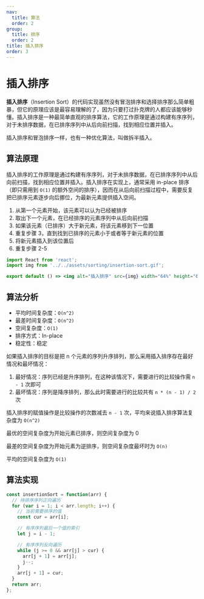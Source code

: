 ```yaml
---
nav:
  title: 算法
  order: 2
group:
  title: 排序
  order: 2
title: 插入排序
order: 3
---
```


# 插入排序

**插入排序**（Insertion Sort）的代码实现虽然没有冒泡排序和选择排序那么简单粗暴，但它的原理应该是最容易理解的了，因为只要打过扑克牌的人都应该能够秒懂。插入排序是一种最简单直观的排序算法，它的工作原理是通过构建有序序列，对于未排序数据，在已排序序列中从后向前扫描，找到相应位置并插入。

插入排序和冒泡排序一样，也有一种优化算法，叫做拆半插入。

## 算法原理

插入排序的工作原理是通过构建有序序列，对于未排序数据，在已排序序列中从后向前扫描，找到相应位置并插入。插入排序在实现上，通常采用 in-place 排序（即只需用到 `O(1)` 的额外空间的排序），因而在从后向前扫描过程中，需要反复把已排序元素逐步向后挪位，为最新元素提供插入空间。

1. 从第一个元素开始，该元素可以认为已经被排序
2. 取出下一个元素，在已经排序的元素序列中从后向前扫描
3. 如果该元素（已排序）大于新元素，将该元素移到下一位置
4. 重复步骤 3，直到找到已排序的元素小于或者等于新元素的位置
5. 将新元素插入到该位置后
6. 重复步骤 2-5

```jsx | inline
import React from 'react';
import img from '../../assets/sorting/insertion-sort.gif';

export default () => <img alt="插入排序" src={img} width="64%" height="64%" />;
```

## 算法分析

- 平均时间复杂度：`O(n^2)`
- 最差时间复杂度：`O(n^2)`
- 空间复杂度：`O(1)`
- 排序方式：In-place
- 稳定性：稳定

如果插入排序的目标是把 n 个元素的序列升序排列，那么采用插入排序存在最好情况和最坏情况：

1. 最好情况：序列已经是升序排列，在这种该情况下，需要进行的比较操作需 `n - 1` 次即可
2. 最坏情况：序列是降序排列，那么此时需要进行的比较共有 `n * (n - 1) / 2` 次

插入排序的赋值操作是比较操作的次数减去 `n - 1` 次，平均来说插入排序算法复杂度为 `O(n^2)`

最优的空间复杂度为开始元素已排序，则空间复杂度为 0

最差的空间复杂度为开始元素为逆排序，则空间复杂度最坏时为 `O(n)`

平均的空间复杂度为 `O(1)`

## 算法实现

```js
const insertionSort = function(arr) {
  // 待排序序列正向遍历
  for (var i = 1; i < arr.length; i++) {
    // 当前需要排序的值
    const cur = arr[i];

    // 有序序列最后一个值的索引
    let j = i - 1;

    // 有序序列反向遍历
    while (j >= 0 && arr[j] > cur) {
      arr[j + 1] = arr[j];
      j--;
    }
    arr[j + 1] = cur;
  }
  return arr;
};
```
